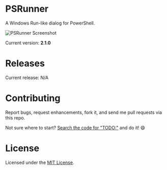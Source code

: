 # PSRunner
A Windows Run-like dialog for PowerShell.

![PSRunner Screenshot](https://raw.githubusercontent.com/qJake/PSRunner/master/Assets/PSRunner-Screenshot1.png)

Current version: **2.1.0**

# Releases

Current release: N/A

# Contributing

Report bugs, request enhancements, fork it, and send me pull requests via this repo.

Not sure where to start? [Search the code for "TODO:"](https://github.com/qJake/PSRunner/search?q=TODO%3A) and do it! :smile:

# License

Licensed under the [MIT License](https://opensource.org/licenses/MIT).
